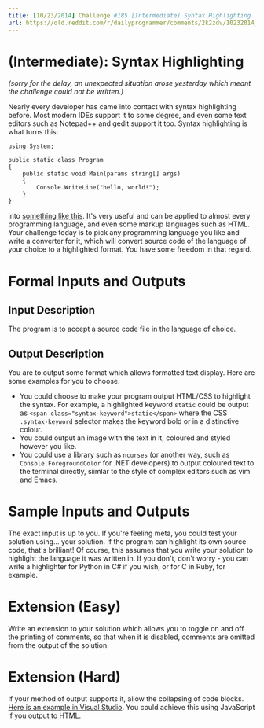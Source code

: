 ```yaml
---
title: [10/23/2014] Challenge #185 [Intermediate] Syntax Highlighting
url: https://old.reddit.com/r/dailyprogrammer/comments/2k2zdv/10232014_challenge_185_intermediate_syntax/
---
```


# [](#IntermediateIcon) **(Intermediate)**: Syntax Highlighting

*(sorry for the delay, an unexpected situation arose yesterday which meant the challenge could not be written.)*

Nearly every developer has came into contact with syntax highlighting before. Most modern IDEs support it to some degree, and even some text editors such as Notepad++ and gedit support it too. Syntax highlighting is what turns this:

    using System;
    
    public static class Program
    {
        public static void Main(params string[] args)
        {
            Console.WriteLine("hello, world!");
        }
    }

into [something like this](http://i.imgur.com/DhfeU8D.png). It's very useful and can be applied to almost every programming language, and even some markup languages such as HTML. Your challenge today is to pick any programming language you like and write a converter for it, which will convert source code of the language of your choice to a highlighted format. You have some freedom in that regard.

# Formal Inputs and Outputs

## Input Description

The program is to accept a source code file in the language of choice.

## Output Description

You are to output some format which allows formatted text display. Here are some examples for you to choose.

* You could choose to make your program output HTML/CSS to highlight the syntax. For example, a highlighted keyword `static` could be output as `<span class="syntax-keyword">static</span>` where the CSS `.syntax-keyword` selector makes the keyword bold or in a distinctive colour.
* You could output an image with the text in it, coloured and styled however you like.
* You could use a library such as `ncurses` (or another way, such as `Console.ForegroundColor` for .NET developers) to output coloured text to the terminal directly, siimlar to the style of complex editors such as vim and Emacs.

# Sample Inputs and Outputs

The exact input is up to you. If you're feeling meta, you could test your solution using... your solution. If the program can highlight its own source code, that's brilliant! Of course, this assumes that you write your solution to highlight the language it was written in. If you don't, don't worry - you can write a highlighter for Python in C# if you wish, or for C in Ruby, for example.

# Extension (Easy)

Write an extension to your solution which allows you to toggle on and off the printing of comments, so that when it is disabled, comments are omitted from the output of the solution.

# Extension (Hard)

If your method of output supports it, allow the collapsing of code blocks. [Here is an example in Visual Studio](http://gfycat.com/DefensiveLimpDore). You could achieve this using JavaScript if you output to HTML.